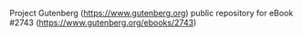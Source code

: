 Project Gutenberg (https://www.gutenberg.org) public repository for eBook #2743 (https://www.gutenberg.org/ebooks/2743)
